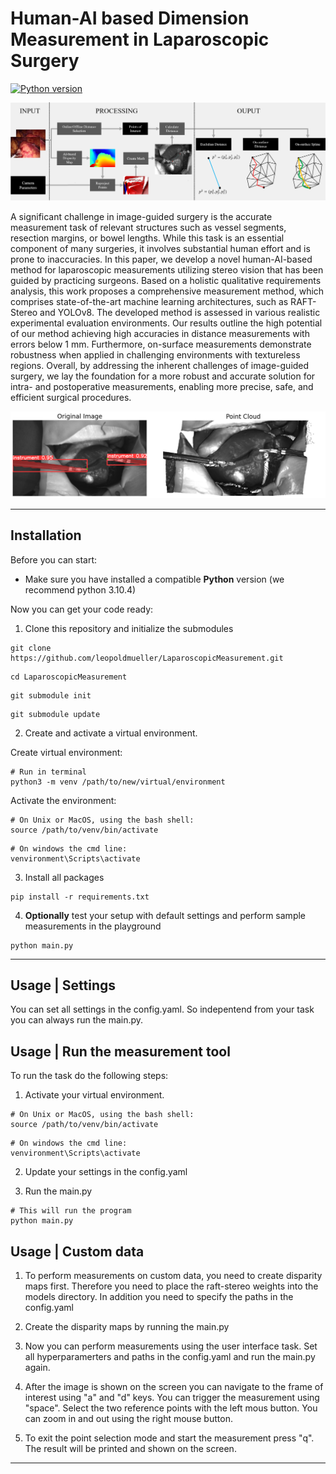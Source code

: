 
# **Human-AI based Dimension Measurement in Laparoscopic Surgery**


[![Python version](https://img.shields.io/badge/python-3.10.4-green.svg)](https://www.python.org/downloads/)

![plot](/src/readme/approach.png)

A significant challenge in image-guided surgery is the accurate measurement task of relevant structures such as vessel segments, resection margins, or bowel lengths. While this task is an essential component of many surgeries, it involves substantial human effort and is prone to inaccuracies. In this paper, we develop a novel human-AI-based method for laparoscopic measurements utilizing stereo vision that has been guided by practicing surgeons. Based on a holistic qualitative requirements analysis, this work proposes a comprehensive measurement method, which comprises state-of-the-art machine learning architectures, such as RAFT-Stereo and YOLOv8. The developed method is assessed in various realistic experimental evaluation environments. Our results outline the high potential of our method achieving high accuracies in distance measurements with errors below 1 mm. Furthermore, on-surface measurements demonstrate robustness when applied in challenging environments with textureless regions. Overall, by addressing the inherent challenges of image-guided surgery, we lay the foundation for a more robust and accurate solution for intra- and postoperative measurements, enabling more precise, safe, and efficient surgical procedures.

![plot](/src/readme/exp3_point_cloud.png)

---

## Installation

Before you can start:

- Make sure you have installed a compatible **Python** version (we recommend python 3.10.4)


Now you can get your code ready:

1. Clone this repository and initialize the submodules

```
git clone https://github.com/leopoldmueller/LaparoscopicMeasurement.git
```

```
cd LaparoscopicMeasurement
```

```
git submodule init
```

```
git submodule update
```

2. Create and activate a virtual environment.

Create virtual environment:

```
# Run in terminal
python3 -m venv /path/to/new/virtual/environment
```

Activate the environment:

```
# On Unix or MacOS, using the bash shell:
source /path/to/venv/bin/activate
```

```
# On windows the cmd line:
venvironment\Scripts\activate
```


3. Install all packages

```
pip install -r requirements.txt
```

4. **Optionally** test your setup with default settings and perform sample measurements in the playground

```
python main.py
```

---

## Usage | Settings

You can set all settings in the config.yaml. So indepentend from your task you can always run the main.py.

## Usage | Run the measurement tool

To run the task do the following steps:

1. Activate your virtual environment.

```
# On Unix or MacOS, using the bash shell:
source /path/to/venv/bin/activate
```

```
# On windows the cmd line:
venvironment\Scripts\activate
```

2. Update your settings in the config.yaml

3. Run the main.py

```
# This will run the program
python main.py
```

## Usage | Custom data

1. To perform measurements on custom data, you need to create disparity maps first. Therefore you need to place the raft-stereo weights into the models directory. In addition you need to specify the paths in the config.yaml

2. Create the disparity maps by running the main.py

3. Now you can perform measurements using the user interface task. Set all hyperparamerters and paths in the config.yaml and run the main.py again.

4. After the image is shown on the screen you can navigate to the frame of interest using "a" and "d" keys. You can trigger the measurement using "space". Select the two reference points with the left mous button. You can zoom in and out using the right mouse button.

5. To exit the point selection mode and start the measurement press "q". The result will be printed and shown on the screen.

---

